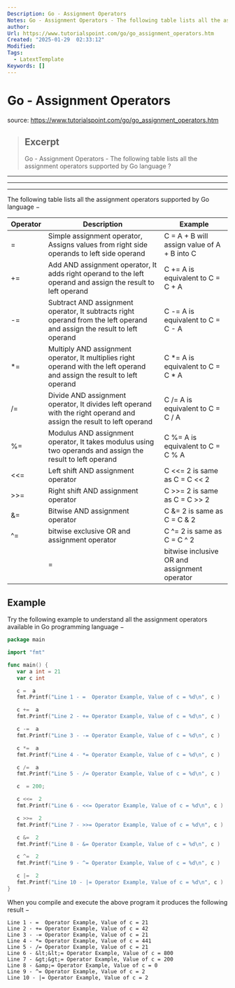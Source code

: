 ```yaml
---
Description: Go - Assignment Operators
Notes: Go - Assignment Operators - The following table lists all the assignment operators supported by Go language ?
author: 
Url: https://www.tutorialspoint.com/go/go_assignment_operators.htm
Created: "2025-01-29  02:33:12"
Modified: 
Tags:
  - LatextTemplate
Keywords: []
---
```


# Go - Assignment Operators

source: https://www.tutorialspoint.com/go/go_assignment_operators.htm

> ## Excerpt
> Go - Assignment Operators - The following table lists all the assignment operators supported by Go language ?

---
___

___

The following table lists all the assignment operators supported by Go language −

| Operator | Description | Example |
| --- | --- | --- |
| \= | Simple assignment operator, Assigns values from right side operands to left side operand | C = A + B will assign value of A + B into C |
| += | Add AND assignment operator, It adds right operand to the left operand and assign the result to left operand | C += A is equivalent to C = C + A |
| \-= | Subtract AND assignment operator, It subtracts right operand from the left operand and assign the result to left operand | C -= A is equivalent to C = C - A |
| \*= | Multiply AND assignment operator, It multiplies right operand with the left operand and assign the result to left operand | C \*= A is equivalent to C = C \* A |
| /= | Divide AND assignment operator, It divides left operand with the right operand and assign the result to left operand | C /= A is equivalent to C = C / A |
| %= | Modulus AND assignment operator, It takes modulus using two operands and assign the result to left operand | C %= A is equivalent to C = C % A |
| <<= | Left shift AND assignment operator | C <<= 2 is same as C = C << 2 |
| \>>= | Right shift AND assignment operator | C >>= 2 is same as C = C >> 2 |
| &= | Bitwise AND assignment operator | C &= 2 is same as C = C & 2 |
| ^= | bitwise exclusive OR and assignment operator | C ^= 2 is same as C = C ^ 2 |
| |= | bitwise inclusive OR and assignment operator | C |= 2 is same as C = C | 2 |

## Example

Try the following example to understand all the assignment operators available in Go programming language −

```go
package main

import "fmt"

func main() {
   var a int = 21
   var c int

   c =  a
   fmt.Printf("Line 1 - =  Operator Example, Value of c = %d\n", c )

   c +=  a
   fmt.Printf("Line 2 - += Operator Example, Value of c = %d\n", c )

   c -=  a
   fmt.Printf("Line 3 - -= Operator Example, Value of c = %d\n", c )

   c *=  a
   fmt.Printf("Line 4 - *= Operator Example, Value of c = %d\n", c )

   c /=  a
   fmt.Printf("Line 5 - /= Operator Example, Value of c = %d\n", c )

   c  = 200; 

   c <<=  2
   fmt.Printf("Line 6 - <<= Operator Example, Value of c = %d\n", c )

   c >>=  2
   fmt.Printf("Line 7 - >>= Operator Example, Value of c = %d\n", c )

   c &=  2
   fmt.Printf("Line 8 - &= Operator Example, Value of c = %d\n", c )

   c ^=  2
   fmt.Printf("Line 9 - ^= Operator Example, Value of c = %d\n", c )

   c |=  2
   fmt.Printf("Line 10 - |= Operator Example, Value of c = %d\n", c )
}
```

When you compile and execute the above program it produces the following result −

```
Line 1 - =  Operator Example, Value of c = 21
Line 2 - += Operator Example, Value of c = 42
Line 3 - -= Operator Example, Value of c = 21
Line 4 - *= Operator Example, Value of c = 441
Line 5 - /= Operator Example, Value of c = 21
Line 6 - &lt;&lt;= Operator Example, Value of c = 800
Line 7 - &gt;&gt;= Operator Example, Value of c = 200
Line 8 - &amp;= Operator Example, Value of c = 0
Line 9 - ^= Operator Example, Value of c = 2
Line 10 - |= Operator Example, Value of c = 2
```
